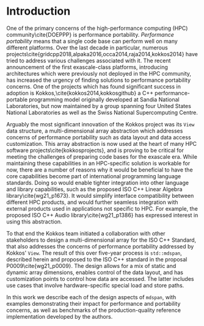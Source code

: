 
Introduction
============

One of the primary concerns of the high-performance computing (HPC) community\cite{DOEPPP} is performance portability.
*Performance portability* means that a single code base can perform well on many different platforms.
Over the last decade in particular, numerous projects\cite{gridcpp2018,alpaka2016,occa2014,raja2014,kokkos2014} have tried to address various challenges associated with it. 
The recent announcement of the first exascale-class platforms, introducing architectures which were previously not deployed in the HPC community, has  increased the urgency of finding solutions to performance portability concerns.
One of the projects which has found significant success in adoption is Kokkos,\cite{kokkos2014,kokkosgithub} a C++ performance-portable programming model originally developed at Sandia National Laboratories, but now maintained by a group spanning four United States National Laboratories as well as the Swiss National Supercomputing Centre. 

Arguably the most significant innovation of the Kokkos project was its `View` data structure, a multi-dimensional array abstraction which addresses concerns of performance portability such as data layout and data access customization.
This array abstraction is now used at the heart of many HPC software projects\cite{kokkosprojects}, and is proving to be critical for meeting the challenges of preparing code bases for the exascale era.
While maintaining these capabilities in an HPC-specific solution is workable for now, there are a number of reasons why it would be beneficial to have the core capabilities become part of international programming language standards.
Doing so would enable tighter integration into other language and library capabilities, such as the proposed ISO C++ Linear Algebra library\cite{wg21_p1673}. It would simplify interface compatibility between different HPC products, and would further seamless integration with external products used in applications not specific to HPC.
For example, the proposed ISO C++ Audio library\cite{wg21_p1386} has expressed interest in using this abstraction.

To that end the Kokkos team initiated a collaboration with other stakeholders to design a multi-dimensional array for the ISO C++ Standard, that also addresses the concerns of performance portability addressed by Kokkos' `View`.
The result of this over five-year process is `std::mdspan`, described herein and proposed to the ISO C++ standard in the proposal P0009\cite{wg21_p0009}. The design allows for a mix of static and dynamic array dimensions, enables control of the data layout, and has customization points to control how data are accessed. The latter includes use cases that involve hardware-specific special load and store paths.

In this work we describe each of the design aspects of `mdspan`, with examples demonstrating their impact for performance and portability concerns, as well as benchmarks of the production-quality reference implementation developed by the authors.
